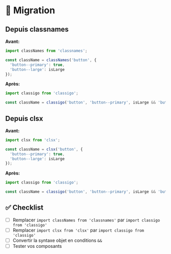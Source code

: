 # 🔄 Migration

## Depuis classnames

**Avant:**
```typescript
import classNames from 'classnames';

const className = classNames('button', {
  'button--primary': true,
  'button--large': isLarge
});
```

**Après:**
```typescript
import classigo from 'classigo';

const className = classigo('button', 'button--primary', isLarge && 'button--large');
```

## Depuis clsx

**Avant:**
```typescript
import clsx from 'clsx';

const className = clsx('button', {
  'button--primary': true,
  'button--large': isLarge
});
```

**Après:**
```typescript
import classigo from 'classigo';

const className = classigo('button', 'button--primary', isLarge && 'button--large');
```

## ✅ Checklist

- [ ] Remplacer `import classNames from 'classnames'` par `import classigo from 'classigo'`
- [ ] Remplacer `import clsx from 'clsx'` par `import classigo from 'classigo'`
- [ ] Convertir la syntaxe objet en conditions `&&`
- [ ] Tester vos composants
